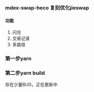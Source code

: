 ### mdex-swap-heco 复刻优化jieswap

#### 功能

1. 闪兑
2. 交易记录
3. 多路径

### 第一步yarn
### 第二步yarn build
存在少量BUG，正在更新中
